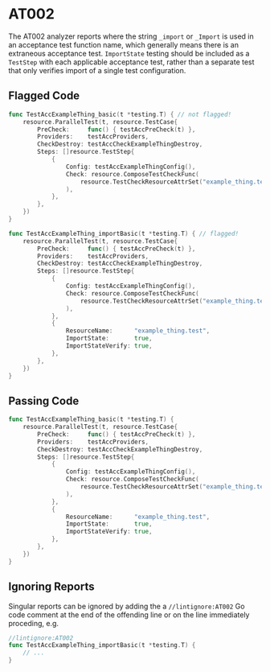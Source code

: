 # AT002

The AT002 analyzer reports where the string `_import` or `_Import` is used
in an acceptance test function name, which generally means there is an extraneous
acceptance test. `ImportState` testing should be included as a `TestStep` with each
applicable acceptance test, rather than a separate test that only verifies import
of a single test configuration.

## Flagged Code

```go
func TestAccExampleThing_basic(t *testing.T) { // not flagged!
    resource.ParallelTest(t, resource.TestCase{
        PreCheck:     func() { testAccPreCheck(t) },
        Providers:    testAccProviders,
        CheckDestroy: testAccCheckExampleThingDestroy,
        Steps: []resource.TestStep{
            {
                Config: testAccExampleThingConfig(),
                Check: resource.ComposeTestCheckFunc(
                    resource.TestCheckResourceAttrSet("example_thing.test", "attr1"),
                ),
            },
        },
    })
}

func TestAccExampleThing_importBasic(t *testing.T) { // flagged!
    resource.ParallelTest(t, resource.TestCase{
        PreCheck:     func() { testAccPreCheck(t) },
        Providers:    testAccProviders,
        CheckDestroy: testAccCheckExampleThingDestroy,
        Steps: []resource.TestStep{
            {
                Config: testAccExampleThingConfig(),
                Check: resource.ComposeTestCheckFunc(
                    resource.TestCheckResourceAttrSet("example_thing.test", "attr1"),
                ),
            },
            {
                ResourceName:      "example_thing.test",
                ImportState:       true,
                ImportStateVerify: true,
            },
        },
    })
}
```

## Passing Code

```go
func TestAccExampleThing_basic(t *testing.T) {
    resource.ParallelTest(t, resource.TestCase{
        PreCheck:     func() { testAccPreCheck(t) },
        Providers:    testAccProviders,
        CheckDestroy: testAccCheckExampleThingDestroy,
        Steps: []resource.TestStep{
            {
                Config: testAccExampleThingConfig(),
                Check: resource.ComposeTestCheckFunc(
                    resource.TestCheckResourceAttrSet("example_thing.test", "attr1"),
                ),
            },
            {
                ResourceName:      "example_thing.test",
                ImportState:       true,
                ImportStateVerify: true,
            },
        },
    })
}
```

## Ignoring Reports

Singular reports can be ignored by adding the a `//lintignore:AT002` Go code comment at the end of the offending line or on the line immediately proceding, e.g.

```go
//lintignore:AT002
func TestAccExampleThing_importBasic(t *testing.T) {
    // ...
}
```
